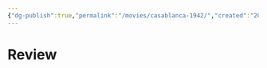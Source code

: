 ```yaml
---
{"dg-publish":true,"permalink":"/movies/casablanca-1942/","created":"2024-06-18","updated":"2024-06-18"}
---
```



# Review
